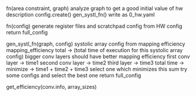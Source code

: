 #

fn(area constraint, graph)
analyze graph to get a good initial value of hw description
config.create()
gen_systl_fn()
write as 0_hw.yaml

fn(config)
generate register files and scratchpad config from HW config
return full_config

gen_systl_fn(graph, config)
systolic array config from mapping efficiency
mapping_efficiency total -> (total time of execution for this systolic array config)
bigger conv layers should have better mapping efficiency
first conv layer -> time1
second conv layer -> time2
third layer -> time3
total time -> minimize -> time1 + time2 + time3
select one which minimizes this sum
try some configs and select the best one
return full_config

get_efficiency(conv.info, array_sizes)
